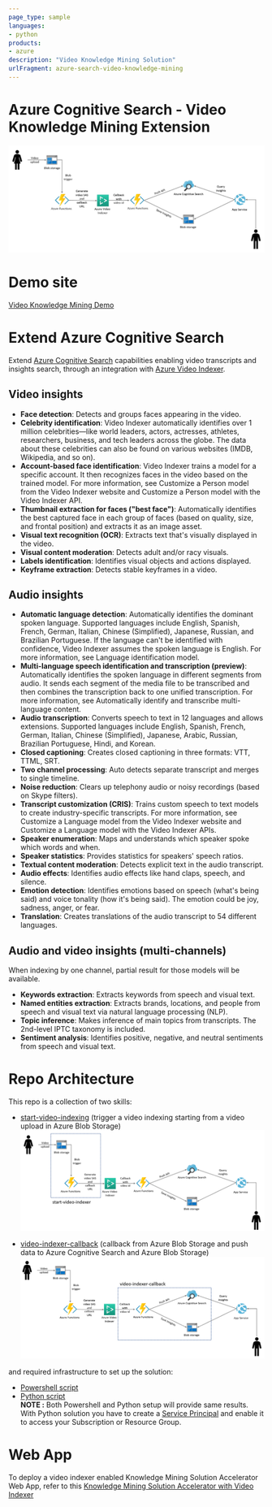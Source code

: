 ```yaml
---
page_type: sample
languages:
- python
products:
- azure
description: "Video Knowledge Mining Solution"
urlFragment: azure-search-video-knowledge-mining
---
```


# Azure Cognitive Search - Video Knowledge Mining Extension

![architecture](./architecture.JPG "Archicture diagram")

# Demo site
[Video Knowledge Mining Demo](https://video-knowledge-mining.azurewebsites.net/)

# Extend Azure Cognitive Search
Extend [Azure Cognitive Search](https://docs.microsoft.com/azure/search/cognitive-search-concept-intro) capabilities enabling video transcripts and insights search, through an integration with [Azure Video Indexer](https://docs.microsoft.com/en-us/azure/media-services/video-indexer/video-indexer-get-started).

## Video insights
* __Face detection__: Detects and groups faces appearing in the video.
* __Celebrity identification__: Video Indexer automatically identifies over 1 million celebrities—like world leaders, actors, actresses, athletes, researchers, business, and tech leaders across the globe. The data about these celebrities can also be found on various websites (IMDB, Wikipedia, and so on).
* __Account-based face identification__: Video Indexer trains a model for a specific account. It then recognizes faces in the video based on the trained model. For more information, see Customize a Person model from the Video Indexer website and Customize a Person model with the Video Indexer API.
* __Thumbnail extraction for faces ("best face")__: Automatically identifies the best captured face in each group of faces (based on quality, size, and frontal position) and extracts it as an image asset.
* __Visual text recognition (OCR)__: Extracts text that's visually displayed in the video.
* __Visual content moderation__: Detects adult and/or racy visuals.
* __Labels identification__: Identifies visual objects and actions displayed.
* __Keyframe extraction__: Detects stable keyframes in a video.

## Audio insights
* __Automatic language detection__: Automatically identifies the dominant spoken language. Supported languages include English, Spanish, French, German, Italian, Chinese (Simplified), Japanese, Russian, and Brazilian Portuguese. If the language can't be identified with confidence, Video Indexer assumes the spoken language is English. For more information, see Language identification model.
* __Multi-language speech identification and transcription (preview)__: Automatically identifies the spoken language in different segments from audio. It sends each segment of the media file to be transcribed and then combines the transcription back to one unified transcription. For more information, see Automatically identify and transcribe multi-language content.
* __Audio transcription__: Converts speech to text in 12 languages and allows extensions. Supported languages include English, Spanish, French, German, Italian, Chinese (Simplified), Japanese, Arabic, Russian, Brazilian Portuguese, Hindi, and Korean.
* __Closed captioning__: Creates closed captioning in three formats: VTT, TTML, SRT.
* __Two channel processing__: Auto detects separate transcript and merges to single timeline.
* __Noise reduction__: Clears up telephony audio or noisy recordings (based on Skype filters).
* __Transcript customization (CRIS)__: Trains custom speech to text models to create industry-specific transcripts. For more information, see Customize a Language model from the Video Indexer website and Customize a Language model with the Video Indexer APIs.
* __Speaker enumeration__: Maps and understands which speaker spoke which words and when.
* __Speaker statistics__: Provides statistics for speakers' speech ratios.
* __Textual content moderation__: Detects explicit text in the audio transcript.
* __Audio effects__: Identifies audio effects like hand claps, speech, and silence.
* __Emotion detection__: Identifies emotions based on speech (what's being said) and voice tonality (how it's being said). The emotion could be joy, sadness, anger, or fear.
* __Translation__: Creates translations of the audio transcript to 54 different languages.

## Audio and video insights (multi-channels)
When indexing by one channel, partial result for those models will be available.

* __Keywords extraction__: Extracts keywords from speech and visual text.
* __Named entities extraction__: Extracts brands, locations, and people from speech and visual text via natural language processing (NLP).
* __Topic inference__: Makes inference of main topics from transcripts. The 2nd-level IPTC taxonomy is included.
* __Sentiment analysis__: Identifies positive, negative, and neutral sentiments from speech and visual text.

# Repo Architecture
This repo is a collection of two skills:  
* [start-video-indexing](azure-functions/start-video-indexing) (trigger a video indexing starting from a video upload in Azure Blob Storage)  
![architecture-start-video-indexing](azure-functions/start-video-indexing/start-video-indexer.png "Archicture diagram")

* [video-indexer-callback](azure-functions/video-indexer-callback) (callback from Azure Blob Storage and push data to Azure Cognitive Search and Azure Blob Storage)
![architecture-video-indexer-callback](azure-functions/video-indexer-callback/video-indexer-callback.png "Archicture diagram")

and required infrastructure to set up the solution:
* [Powershell script](infrastructure/powershell)
* [Python script](infrastructure/python)  
__NOTE :__ Both Powershell and Python setup will provide same results. With Python solution you have to create a [Service Principal](https://docs.microsoft.com/en-us/azure-stack/operator/azure-stack-create-service-principals?view=azs-2002) and enable it to access your Subscription or Resource Group.

# Web App
To deploy a video indexer enabled Knowledge Mining Solution Accelerator Web App, refer to this [Knowledge Mining Solution Accelerator with Video Indexer](https://github.com/ruoccofabrizio/azure-search-knowledge-mining)
